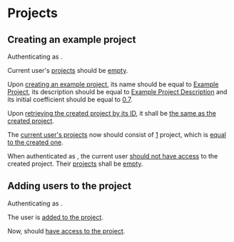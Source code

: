# Projects

## Creating an example project

Authenticating as [ ](- "c:echo=switchUser('heinz')").

Current user's [projects](- "#projects=getProjects()")
should be [empty](- "c:assert-true=#projects.empty").

Upon [creating an example project](- "#project=createExampleProject()"),
its name should be equal to [Example Project](- "?=#project.name"),
its description should be equal to [Example Project Description](- "?=#project.description")
and its initial coefficient should be equal to [0.7](- "?=#project.initialCoefficient").

Upon [retrieving the created project by its ID](- "#retrievedProject=getProjectById(#project.id)"),
it shall be [the same as the created project](- "c:assert-true= #retrievedProject == #project").

The [current user's projects](- "#projects=getProjects()")
now should consist of [1](- "?=#projects.size") project,
which is [equal to the created one](- "c:assert-true= #projects[0] == #project").

When authenticated as [ ](- "c:echo=switchUser('peter')"), the current user
[should not have access](- "c:assert-true=403==tryGetProjectById(#project.id).statusCode")
to the created project. Their [projects](- "#projects2=getProjects()")
shall be [empty](- "c:assert-true=#projects2.empty").

## Adding users to the project

Authenticating as [ ](- "c:echo=switchUser('heinz')").

The user [ ](- "c:echo=describeUser('peter')")
is [added to the project](- "addPeterToProject(#project.id)").

Now, [ ](- "c:echo=switchUser('peter')") should
[have access to the project](- "c:assert-true=200==tryGetProjectById(#project.id).statusCode").
